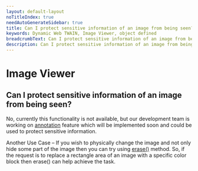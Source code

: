 ```yaml
---
layout: default-layout
noTitleIndex: true
needAutoGenerateSidebar: true
title: Can I protect sensitive information of an image from being seen?
keywords: Dynamic Web TWAIN, Image Viewer, object defined
breadcrumbText: Can I protect sensitive information of an image from being seen?
description: Can I protect sensitive information of an image from being seen?
---
```


# Image Viewer

## Can I protect sensitive information of an image from being seen?

No, currently this functionality is not available, but our development team is working on <a href="https://www.dynamsoft.com/web-twain/docs/info/schedule/proposed.html?ver=latest#add-annotations" target="_blank">annotation</a> feature which will be implemented soon and could be used to protect sensitive information.

Another Use Case – If you wish to physically change the image and not only hide some part of the image then you can try using <a href="https://www.dynamsoft.com/web-twain/docs/indepth/features/edit.html?ver=latest#cutting-cropping-and-copying" target="_blank">erase()</a> method. So, if the request is to replace a rectangle area of an image with a specific color block then erase() can help achieve the task.
